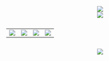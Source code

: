 <div align="center">
  <img
    src="https://readme-typing-svg.herokuapp.com/?font=Righteous&size=35&center=true&vCenter=true&width=500&height=70&color=BDBDBD&duration=3000&lines=Hi+There!;+I'm+Yasin+Rabiee!;"
  />
  <br>
  <img
src="https://camo.githubusercontent.com/32f8c02627301a5b66691d277231cf1c4dff95398b1f44d0520eac5a1d6d1391/68747470733a2f2f6d65646961342e67697068792e636f6d2f6d656469612f336b50446d6f5764427051504e68436e55472f67697068792e676966"  
  />
  <h2></h2>

  <table>
    <tr>
      <td>
        <img
    src="https://skillicons.dev/icons?i=php"
  />
      </td>
      <td>
        <img
    src="https://skillicons.dev/icons?i=mysql"
  />
      </td>
      <td>
        <img
    src="https://skillicons.dev/icons?i=postgresql"
  />
      </td>
      <td>
        <img
    src="https://skillicons.dev/icons?i=git,apache"
  />
      </td>
    </tr>
  </table>


<h2></h2>
  <a href="https://T.me/YasinRabiee">
    <img
      src="https://img.shields.io/badge/Telegram-333333?style=for-the-badge&logo=telegram&logoColor=EEEEEE"
    />
  </a>
</div>
